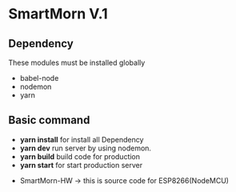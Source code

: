 # SmartMorn V.1

## Dependency
These modules must be installed globally
* babel-node
* nodemon
* yarn

## Basic command
* **yarn install** for install all Dependency 
* **yarn dev** run server by using nodemon.
* **yarn build** build code for production
* **yarn start** for start production server 


- SmartMorn-HW -> this is source code for ESP8266(NodeMCU)
